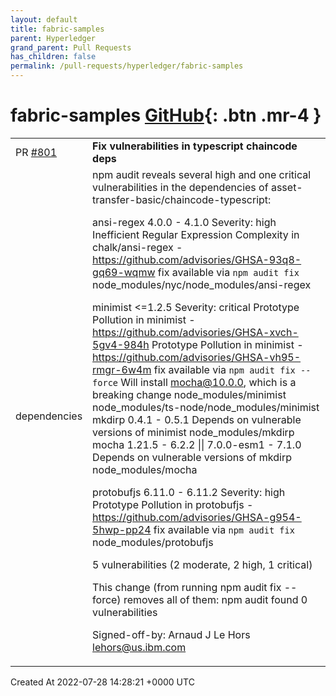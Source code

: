 ```yaml
---
layout: default
title: fabric-samples
parent: Hyperledger
grand_parent: Pull Requests
has_children: false
permalink: /pull-requests/hyperledger/fabric-samples
---
```


# fabric-samples <span class="fs-3 right-align">[GitHub](https://github.com/hyperledger/fabric-samples){: .btn .mr-4 }</span>


<div>
    <table>
        <tr>
            <td>
                PR <a href="https://github.com/hyperledger/fabric-samples/pull/801" class=".btn">#801</a>
            </td>
            <td>
                <b>
                    Fix vulnerabilities in typescript chaincode deps
                </b>
            </td>
        </tr>
        <tr>
            <td>
                <span class="chip">dependencies</span>
            </td>
            <td>
                npm audit reveals several high and one critical vulnerabilities in the dependencies of asset-transfer-basic/chaincode-typescript:

ansi-regex  4.0.0 - 4.1.0
Severity: high
Inefficient Regular Expression Complexity in chalk/ansi-regex - https://github.com/advisories/GHSA-93q8-gq69-wqmw
fix available via `npm audit fix`
node_modules/nyc/node_modules/ansi-regex

minimist  <=1.2.5
Severity: critical
Prototype Pollution in minimist - https://github.com/advisories/GHSA-xvch-5gv4-984h
Prototype Pollution in minimist - https://github.com/advisories/GHSA-vh95-rmgr-6w4m
fix available via `npm audit fix --force`
Will install mocha@10.0.0, which is a breaking change
node_modules/minimist
node_modules/ts-node/node_modules/minimist
  mkdirp  0.4.1 - 0.5.1
  Depends on vulnerable versions of minimist
  node_modules/mkdirp
    mocha  1.21.5 - 6.2.2 || 7.0.0-esm1 - 7.1.0
    Depends on vulnerable versions of mkdirp
    node_modules/mocha

protobufjs  6.11.0 - 6.11.2
Severity: high
Prototype Pollution in protobufjs - https://github.com/advisories/GHSA-g954-5hwp-pp24
fix available via `npm audit fix`
node_modules/protobufjs

5 vulnerabilities (2 moderate, 2 high, 1 critical)

This change (from running npm audit fix --force) removes all of them:
npm audit
found 0 vulnerabilities

Signed-off-by: Arnaud J Le Hors <lehors@us.ibm.com>
            </td>
        </tr>
    </table>
    <div class="right-align">
        Created At 2022-07-28 14:28:21 +0000 UTC
    </div>
</div>

